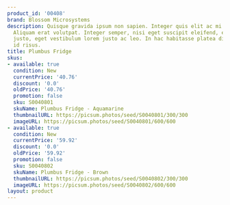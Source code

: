```yaml
---
product_id: '00408'
brand: Blossom Microsystems
description: Quisque gravida ipsum non sapien. Integer quis elit ac mi aliquam pretium.
  Aliquam erat volutpat. Integer semper, nisi eget suscipit eleifend, erat nisl hendrerit
  justo, eget vestibulum lorem justo ac leo. In hac habitasse platea dictumst. Quisque
  id risus.
title: Plumbus Fridge
skus:
- available: true
  condition: New
  currentPrice: '40.76'
  discount: '0.0'
  oldPrice: '40.76'
  promotion: false
  sku: S0040801
  skuName: Plumbus Fridge - Aquamarine
  thumbnailURL: https://picsum.photos/seed/S0040801/300/300
  imageURL: https://picsum.photos/seed/S0040801/600/600
- available: true
  condition: New
  currentPrice: '59.92'
  discount: '0.0'
  oldPrice: '59.92'
  promotion: false
  sku: S0040802
  skuName: Plumbus Fridge - Brown
  thumbnailURL: https://picsum.photos/seed/S0040802/300/300
  imageURL: https://picsum.photos/seed/S0040802/600/600
layout: product
---
```

